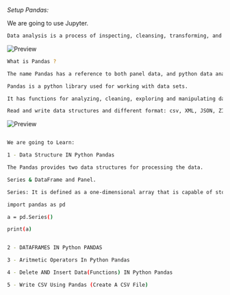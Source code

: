 *Setup Pandas:*

We are going to use Jupyter.

```bash
Data analysis is a process of inspecting, cleansing, transforming, and modeling data with the goal of discovering useful information, informing conclusions, and supporting decision-making.
```

![Preview](https://github.com/patbi/100_Days_of_Data_Engineering_ML_AI/blob/main/Module_13_Data_science/Pandas/Jupyter1.PNG)


```bash
What is Pandas ?

The name Pandas has a reference to both panel data, and python data analysis and was created by Wes Mckinney in 2008.

Pandas is a python library used for working with data sets.

It has functions for analyzing, cleaning, exploring and manipulating data.

Read and write data structures and different format: csv, XML, JSON, ZIP etc.
```



![Preview](https://github.com/patbi/100_Days_of_Data_Engineering_ML_AI/blob/main/Module_13_Data_science/Pandas/Jupyter2.PNG)



```bash

We are going to Learn:

1 - Data Structure IN Python Pandas

The Pandas provides two data structures for processing the data.

Series & DataFrame and Panel.

Series: It is defined as a one-dimensional array that is capable of storing various data types.

import pandas as pd

a = pd.Series()

print(a)


2 - DATAFRAMES IN Python PANDAS

3 - Aritmetic Operators In Python Pandas

4 - Delete AND Insert Data(Functions) IN Python Pandas

5 - Write CSV Using Pandas (Create A CSV File)

```